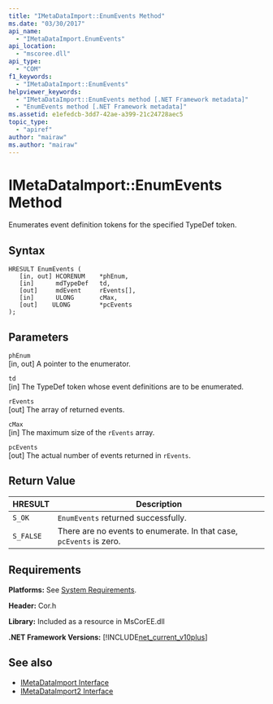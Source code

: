 ```yaml
---
title: "IMetaDataImport::EnumEvents Method"
ms.date: "03/30/2017"
api_name: 
  - "IMetaDataImport.EnumEvents"
api_location: 
  - "mscoree.dll"
api_type: 
  - "COM"
f1_keywords: 
  - "IMetaDataImport::EnumEvents"
helpviewer_keywords: 
  - "IMetaDataImport::EnumEvents method [.NET Framework metadata]"
  - "EnumEvents method [.NET Framework metadata]"
ms.assetid: e1efedcb-3dd7-42ae-a399-21c24728aec5
topic_type: 
  - "apiref"
author: "mairaw"
ms.author: "mairaw"
---
```

# IMetaDataImport::EnumEvents Method
Enumerates event definition tokens for the specified TypeDef token.  
  
## Syntax  
  
```  
HRESULT EnumEvents (   
   [in, out] HCORENUM    *phEnum,   
   [in]      mdTypeDef   td,   
   [out]     mdEvent     rEvents[],   
   [in]      ULONG       cMax,  
   [out]    ULONG        *pcEvents  
);  
```  
  
## Parameters  
 `phEnum`  
 [in, out] A pointer to the enumerator.  
  
 `td`  
 [in] The TypeDef token whose event definitions are to be enumerated.  
  
 `rEvents`  
 [out] The array of returned events.  
  
 `cMax`  
 [in] The maximum size of the `rEvents` array.  
  
 `pcEvents`  
 [out] The actual number of events returned in `rEvents`.  
  
## Return Value  
  
|HRESULT|Description|  
|-------------|-----------------|  
|`S_OK`|`EnumEvents` returned successfully.|  
|`S_FALSE`|There are no events to enumerate. In that case, `pcEvents` is zero.|  
  
## Requirements  
 **Platforms:** See [System Requirements](../../../../docs/framework/get-started/system-requirements.md).  
  
 **Header:** Cor.h  
  
 **Library:** Included as a resource in MsCorEE.dll  
  
 **.NET Framework Versions:** [!INCLUDE[net_current_v10plus](../../../../includes/net-current-v10plus-md.md)]  
  
## See also
- [IMetaDataImport Interface](../../../../docs/framework/unmanaged-api/metadata/imetadataimport-interface.md)
- [IMetaDataImport2 Interface](../../../../docs/framework/unmanaged-api/metadata/imetadataimport2-interface.md)
